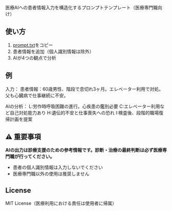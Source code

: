 医療AIへの患者情報入力を構造化するプロンプトテンプレート（医療専門職向け）

## 使い方

1. [prompt.txt](prompt.txt)をコピー
2. 患者情報を追加（個人識別情報は除外）
3. AIが4つの観点で分析

## 例

入力：
患者情報：60歳男性、階段で息切れ3ヶ月。エレベーター利用で対処。父も心臓病で仕事継続に不安。

AIの分析：
L:労作時呼吸困難の進行。心疾患の鑑別必要
C:エレベーター利用など自己対処能力あり
H:遺伝的不安と仕事喪失への恐れ
I:検査後、段階的職場復帰計画を提案

## ⚠️ 重要事項

**AIの出力は診療支援のための参考情報です。診断・治療の最終判断は必ず医療専門職が行ってください。**

- 患者の個人識別情報は入力しないでください
- 医療専門職以外の使用は推奨しません

## License

MIT License（医療利用における責任は使用者に帰属）
